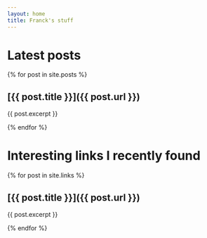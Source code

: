 ```yaml
---
layout: home
title: Franck's stuff
---
```



# Latest posts


{% for post in site.posts %}

## [{{ post.title }}]({{ post.url }})
{{ post.excerpt }}

{% endfor %}

# Interesting links I recently found 

{% for post in site.links %}

## [{{ post.title }}]({{ post.url }})
{{ post.excerpt }}

{% endfor %}

